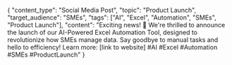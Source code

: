 {
  "content_type": "Social Media Post",
  "topic": "Product Launch",
  "target_audience": "SMEs",
  "tags": ["AI", "Excel", "Automation", "SMEs", "Product Launch"],
  "content": "Exciting news! 🎉 We're thrilled to announce the launch of our AI-Powered Excel Automation Tool, designed to revolutionize how SMEs manage data. Say goodbye to manual tasks and hello to efficiency! Learn more: [link to website] #AI #Excel #Automation #SMEs #ProductLaunch"
}
